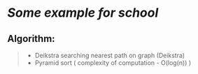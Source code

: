 # *Some example for school*

## Algorithm:
> - Deikstra searching nearest path on graph (Deikstra)
> - Pyramid sort ( complexity of computation - O(log(n)) )